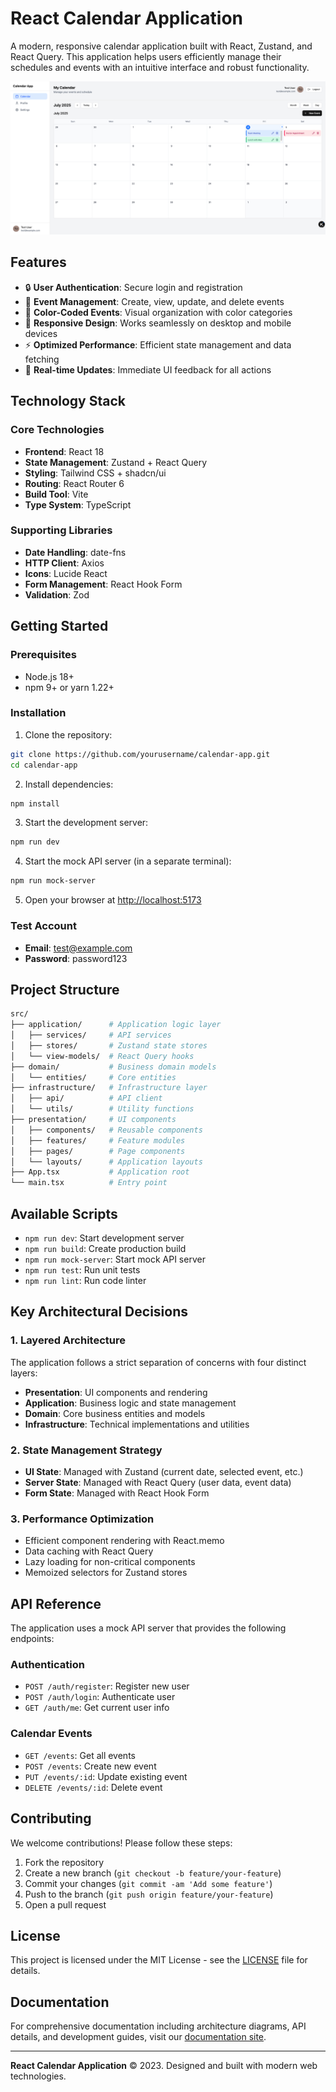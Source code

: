 # React Calendar Application

A modern, responsive calendar application built with React, Zustand, and React Query. This application helps users efficiently manage their schedules and events with an intuitive interface and robust functionality.

![Calendar App Screenshot](./docs/public/calendar-screenshot.png)

## Features

- 🔒 **User Authentication**: Secure login and registration
- 📅 **Event Management**: Create, view, update, and delete events
- 🎨 **Color-Coded Events**: Visual organization with color categories
- 📱 **Responsive Design**: Works seamlessly on desktop and mobile devices
- ⚡ **Optimized Performance**: Efficient state management and data fetching
- 🔄 **Real-time Updates**: Immediate UI feedback for all actions

## Technology Stack

### Core Technologies
- **Frontend**: React 18
- **State Management**: Zustand + React Query
- **Styling**: Tailwind CSS + shadcn/ui
- **Routing**: React Router 6
- **Build Tool**: Vite
- **Type System**: TypeScript

### Supporting Libraries
- **Date Handling**: date-fns
- **HTTP Client**: Axios
- **Icons**: Lucide React
- **Form Management**: React Hook Form
- **Validation**: Zod

## Getting Started

### Prerequisites
- Node.js 18+
- npm 9+ or yarn 1.22+

### Installation
1. Clone the repository:
```bash
git clone https://github.com/yourusername/calendar-app.git
cd calendar-app
```

2. Install dependencies:
```bash
npm install
```

3. Start the development server:
```bash
npm run dev
```

4. Start the mock API server (in a separate terminal):
```bash
npm run mock-server
```

5. Open your browser at [http://localhost:5173](http://localhost:5173)

### Test Account
- **Email**: test@example.com
- **Password**: password123

## Project Structure

```bash
src/
├── application/      # Application logic layer
│   ├── services/     # API services
│   ├── stores/       # Zustand state stores
│   └── view-models/  # React Query hooks
├── domain/           # Business domain models
│   └── entities/     # Core entities
├── infrastructure/   # Infrastructure layer
│   ├── api/          # API client
│   └── utils/        # Utility functions
├── presentation/     # UI components
│   ├── components/   # Reusable components
│   ├── features/     # Feature modules
│   ├── pages/        # Page components
│   └── layouts/      # Application layouts
├── App.tsx           # Application root
└── main.tsx          # Entry point
```

## Available Scripts

- `npm run dev`: Start development server
- `npm run build`: Create production build
- `npm run mock-server`: Start mock API server
- `npm run test`: Run unit tests
- `npm run lint`: Run code linter

## Key Architectural Decisions

### 1. Layered Architecture
The application follows a strict separation of concerns with four distinct layers:
- **Presentation**: UI components and rendering
- **Application**: Business logic and state management
- **Domain**: Core business entities and models
- **Infrastructure**: Technical implementations and utilities

### 2. State Management Strategy
- **UI State**: Managed with Zustand (current date, selected event, etc.)
- **Server State**: Managed with React Query (user data, event data)
- **Form State**: Managed with React Hook Form

### 3. Performance Optimization
- Efficient component rendering with React.memo
- Data caching with React Query
- Lazy loading for non-critical components
- Memoized selectors for Zustand stores

## API Reference

The application uses a mock API server that provides the following endpoints:

### Authentication
- `POST /auth/register`: Register new user
- `POST /auth/login`: Authenticate user
- `GET /auth/me`: Get current user info

### Calendar Events
- `GET /events`: Get all events
- `POST /events`: Create new event
- `PUT /events/:id`: Update existing event
- `DELETE /events/:id`: Delete event

## Contributing

We welcome contributions! Please follow these steps:
1. Fork the repository
2. Create a new branch (`git checkout -b feature/your-feature`)
3. Commit your changes (`git commit -am 'Add some feature'`)
4. Push to the branch (`git push origin feature/your-feature`)
5. Open a pull request

## License

This project is licensed under the MIT License - see the [LICENSE](LICENSE) file for details.

## Documentation

For comprehensive documentation including architecture diagrams, API details, and development guides, visit our [documentation site](https://your-docs-site.com).

---

**React Calendar Application** © 2023. Designed and built with modern web technologies.